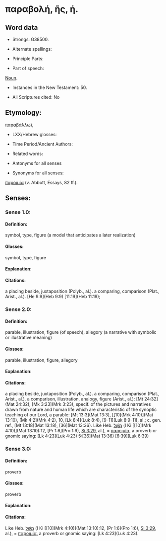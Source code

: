 # παραβολή, ῆς, ἡ.

<!-- Status: S2=NeedsReview -->
<!-- Lexica used for edits: BDAG, FFM, LN, A-S -->

## Word data

* Strongs: G38500.

* Alternate spellings:



* Principle Parts: 


* Part of speech: 

[Noun](http://ugg.readthedocs.io/en/latest/noun.html).

* Instances in the New Testament: 50.

* All Scriptures cited: No

## Etymology: 

[παραβάλλω]()),

* LXX/Hebrew glosses: 


* Time Period/Ancient Authors: 


* Related words: 

* Antonyms for all senses

* Synonyms for all senses: 

 [παροιμία](../G39420/01.md) (v. Abbott, Essays, 82 ff.).

## Senses:


### Sense  1.0: 

#### Definition: 

symbol, type, figure (a model that anticipates a later realization)

#### Glosses: 

symbol, type, figure

#### Explanation: 


#### Citations: 

a placing beside, juxtaposition (Polyb., al.). a comparing, comparison (Plat., Arist., al.). [He 9:9](Heb 9:9) [11:19](Heb 11:19); 


### Sense  2.0: 

#### Definition: 

parable, illustration, figure (of speech), allegory (a narrative with symbolic or illustrative meaning)

#### Glosses: 

parable, illustration, figure, allegory

#### Explanation: 
 

#### Citations:

a placing beside, juxtaposition (Polyb., al.). a comparing, comparison (Plat., Arist., al.). a comparison, illustration, analogy, figure (Arist., al.): [Mt 24:32](Mat 24:32), [Mk 3:23](Mrk 3:23), specif. of the pictures and narratives drawn from nature and human life which are characteristic of the synoptic teaching of our Lord, a parable: [Mt 13:3](Mat 13:3), [[10](Mrk 4:10)](Mat 13:10), [Mk 4:2](Mrk 4:2), 10, [Lk 8:4](Luk 8:4), [9-11](Luk 8:9-11), al.; c. gen. ref., [Mt 13:18](Mat 13:18), [36](Mat 13:36). Like Heb. [מָשָׁל](//en-uhl/H4911) (I Ki [[10](Mrk 4:10)](Mat 13:10):12, [Pr 1:6](Pro 1:6), [Si 3:29](Sir.3.29), al.), = [παροιμία](), a proverb or gnomic saying: [Lk 4:23](Luk 4:23) 5:[36](Mat 13:36) [6:39](Luk 6:39)

### Sense  3.0: 

#### Definition: 

proverb

#### Glosses: 

proverb

#### Explanation: 


#### Citations: 

Like Heb. [מָשָׁל](//en-uhl/H4911) (I Ki [[10](Mrk 4:10)](Mat 13:10):12, [Pr 1:6](Pro 1:6), [Si 3:29](Sir.3.29), al.), = [παροιμία](), a proverb or gnomic saying: [Lk 4:23](Luk 4:23).